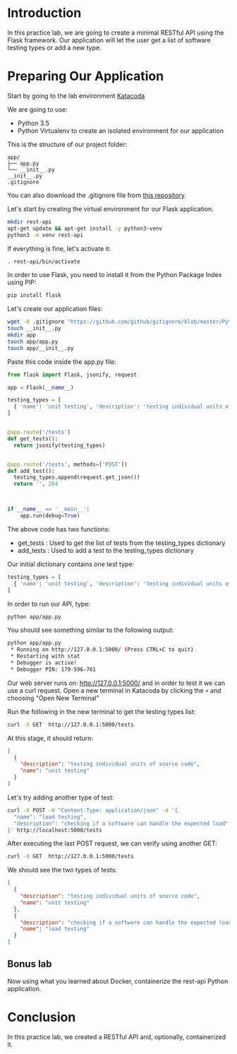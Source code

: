 # Introduction


In this practice lab, we are going to create a minimal RESTful API using the Flask framework. Our application will let the user get a list of software testing types or add a new type.

# Preparing Our Application

Start by going to the lab environment
[Katacoda](https://katacoda.com/courses/ubuntu/playground)


We are going to use:

- Python 3.5
- Python Virtualenv to create an isolated environment for our application

This is the structure of our project folder:

```
app/
├── app.py
└── __init__.py
__init__.py
.gitignore
```

You can also download the .gitignore file from [this repository](https://github.com/github/gitignore/blob/master/Python.gitignore).

Let's start by creating the virtual environment for our Flask application.

```bash
mkdir rest-api
apt-get update && apt-get install -y python3-venv
python3 -m venv rest-api
```

If everything is fine, let's activate it:

```bash
. rest-api/bin/activate
```

In order to use Flask, you need to install it from the Python Package Index using PIP:

```bash
pip install flask
```

Let's create our application files:

```bash
wget -O .gitignore "https://github.com/github/gitignore/blob/master/Python.gitignore" 2> templog
touch __init__.py
mkdir app
touch app/app.py
touch app/__init__.py
```

Paste this code inside the app.py file:

```python
from flask import Flask, jsonify, request

app = Flask(__name__)

testing_types = [
  { 'name': 'unit testing', 'description': 'testing individual units of source code' }
]


@app.route('/tests')
def get_tests():
  return jsonify(testing_types)


@app.route('/tests', methods=['POST'])
def add_test():
  testing_types.append(request.get_json())
  return '', 204



if __name__ == '__main__':
    app.run(debug=True)

```

The above code has two functions:
- get_tests : Used to get the list of tests from the testing\_types dictionary
- add_tests : Used to add a test to the testing\_types dictionary

Our initial dictionary contains one test type:

```python
testing_types = [
  { 'name': 'unit testing', 'description': 'testing individual units of source code' }
]
```

In order to run our API, type:

```bash
python app/app.py
```

You should see something similar to the following output:

```bash
python app/app.py
 * Running on http://127.0.0.1:5000/ (Press CTRL+C to quit)
 * Restarting with stat
 * Debugger is active!
 * Debugger PIN: 179-596-761
```

Our web server runs on: http://127.0.0.1:5000/ and in order to test it we can use a curl request.  Open a new terminal in Katacoda by clicking the `+` and choosing "Open New Terminal"

Run the following in the new terminal to get the testing types list:

```bash
curl -X GET  http://127.0.0.1:5000/tests
```

At this stage, it should return:

```json
[
  {
    "description": "testing individual units of source code",
    "name": "unit testing"
  }
]
```

Let's try adding another type of test:

```bash
curl -X POST -H "Content-Type: application/json" -d '{
  "name": "load testing",
  "description": "checking if a software can handle the expected load"
}' http://localhost:5000/tests
```

After executing the last POST request, we can verify using another GET:

```bash
curl -X GET  http://127.0.0.1:5000/tests
```

We should see the two types of tests:

```json
[
  {
    "description": "testing individual units of source code",
    "name": "unit testing"
  },
  {
    "description": "checking if a software can handle the expected load",
    "name": "load testing"
  }
]
```

## Bonus lab
Now using what you learned about Docker, containerize the rest-api Python application.

# Conclusion

In this practice lab, we created a RESTful API and, optionally, containerized it.
